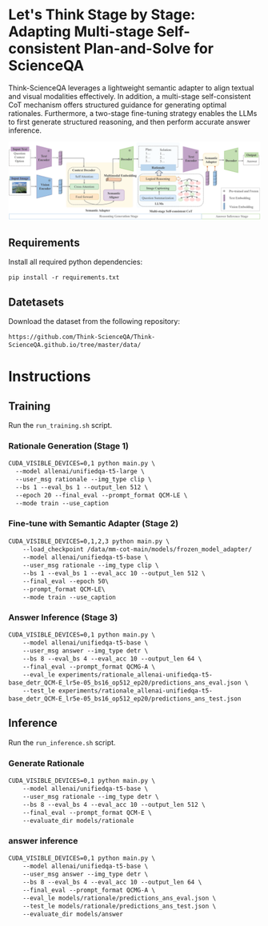 # Let's Think Stage by Stage: Adapting Multi-stage Self-consistent Plan-and-Solve for ScienceQA

Think-ScienceQA leverages a lightweight semantic adapter to align textual and visual modalities effectively. In addition, a multi-stage self-consistent CoT mechanism offers structured guidance for generating optimal rationales. Furthermore, a two-stage fine-tuning strategy enables the LLMs to first generate structured reasoning, and then perform accurate answer inference.

![pipline](Code/pipline.png)



## Requirements

Install all required python dependencies:

```
pip install -r requirements.txt
```

## Datetasets

Download the dataset from the following repository:

```
https://github.com/Think-ScienceQA/Think-ScienceQA.github.io/tree/master/data/
```

# Instructions

## Training 

Run the `run_training.sh` script.

### **Rationale Generation (Stage 1)**

```
CUDA_VISIBLE_DEVICES=0,1 python main.py \
  --model allenai/unifiedqa-t5-large \
  --user_msg rationale --img_type clip \
  --bs 1 --eval_bs 1 --output_len 512 \
  --epoch 20 --final_eval --prompt_format QCM-LE \
  --mode train --use_caption
```

### Fine-tune with Semantic Adapter (Stage 2)

```
CUDA_VISIBLE_DEVICES=0,1,2,3 python main.py \
    --load_checkpoint /data/mm-cot-main/models/frozen_model_adapter/
    --model allenai/unifiedqa-t5-base \
    --user_msg rationale --img_type clip \
    --bs 1 --eval_bs 1 --eval_acc 10 --output_len 512 \
    --final_eval --epoch 50\
    --prompt_format QCM-LE\
    --mode train --use_caption 
```

### Answer Inference (Stage 3)

```
CUDA_VISIBLE_DEVICES=0,1 python main.py \
    --model allenai/unifiedqa-t5-base \
    --user_msg answer --img_type detr \
    --bs 8 --eval_bs 4 --eval_acc 10 --output_len 64 \
    --final_eval --prompt_format QCMG-A \
    --eval_le experiments/rationale_allenai-unifiedqa-t5-base_detr_QCM-E_lr5e-05_bs16_op512_ep20/predictions_ans_eval.json \
    --test_le experiments/rationale_allenai-unifiedqa-t5-base_detr_QCM-E_lr5e-05_bs16_op512_ep20/predictions_ans_test.json
```

## Inference 

Run the `run_inference.sh` script.

### **Generate Rationale**

```
CUDA_VISIBLE_DEVICES=0,1 python main.py \
    --model allenai/unifiedqa-t5-base \
    --user_msg rationale --img_type detr \
    --bs 8 --eval_bs 4 --eval_acc 10 --output_len 512 \
    --final_eval --prompt_format QCM-E \
    --evaluate_dir models/rationale

```

### answer inference

```
CUDA_VISIBLE_DEVICES=0,1 python main.py \
    --model allenai/unifiedqa-t5-base \
    --user_msg answer --img_type detr \
    --bs 8 --eval_bs 4 --eval_acc 10 --output_len 64 \
    --final_eval --prompt_format QCMG-A \
    --eval_le models/rationale/predictions_ans_eval.json \
    --test_le models/rationale/predictions_ans_test.json \
    --evaluate_dir models/answer
```
